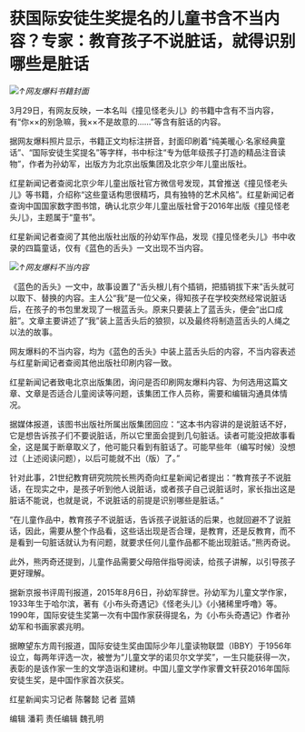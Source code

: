 # 获国际安徒生奖提名的儿童书含不当内容？专家：教育孩子不说脏话，就得识别哪些是脏话

![](https://inews.gtimg.com/news_bt/OpIyqajsxPG3V3h3Z_6LG8yE8-Os5SuSXV98jnhf3P7DYAA/1000)_↑网友爆料书籍封面_

3月29日，有网友反映，一本名叫《撞见怪老头儿》的书籍中含有不当内容，有“你××的别急嘛，我××不是故意的……”等含有脏话的内容。

据网友爆料照片显示，书籍正文均标注拼音，封面印刷着“纯美暖心·名家经典童话”、“国际安徒生奖提名”等字样，书中标注“专为低年级孩子打造的精品注音读物”，作者为孙幼军，出版方为北京出版集团及北京少年儿童出版社。

红星新闻记者查阅北京少年儿童出版社官方微信号发现，其曾推送《撞见怪老头儿》等书籍，介绍称“这些童话构思很精巧，具有独特的艺术风格”。红星新闻记者查询中国国家数字图书馆，确认北京少年儿童出版社曾于2016年出版《撞见怪老头儿》，主题属于“童书”。

红星新闻记者查阅了其他出版社出版的孙幼军作品，发现《撞见怪老头儿》书中收录的四篇童话，仅有《蓝色的舌头》一文出现不当内容。

![](https://inews.gtimg.com/news_bt/ON8FYxOnUhu-QWy4BZlbySJM6xRQ5stAnLgc1635ZK4o0AA/1000)_↑网友爆料不当内容_

《蓝色的舌头》一文中，故事设置了“舌头根儿有个插销，把插销拔下来”舌头就可以取下、替换的内容。主人公“我”是一位父亲，得知孩子在学校突然经常说脏话后，在孩子的书包里发现了一根蓝舌头。原来只要装上了蓝舌头，便会“出口成脏”。文章主要讲述了“我”装上蓝舌头后的狼狈，以及最终将制造蓝舌头的人绳之以法的故事。

网友爆料的不当内容，均为《蓝色的舌头》中装上蓝舌头后的内容，不当内容表述与红星新闻记者查阅其他出版社印刷内容一致。

红星新闻记者致电北京出版集团，询问是否印刷网友爆料内容、为何选用这篇文章、文章是否适合儿童阅读等问题，该集团工作人员称，需要和编辑沟通具体情况。

据媒体报道，该图书出版社所属出版集团回应：“这本书内容讲的是说脏话不好，它是想告诉孩子们不要说脏话，所以它里面会提到几句脏话。读者可能没把故事看全，这是属于断章取义了，他可能只看到有脏话了。可能早些年（编写时候）没想过（上述阅读问题），以后可能就不出（版）了。”

针对此事，21世纪教育研究院院长熊丙奇向红星新闻记者提出：“教育孩子不说脏话，在现实之中，是孩子听到他人说脏话，或者孩子自己说脏话时，家长指出这是脏话不能说，也就是说，不说脏话的前提是识别哪些是脏话。”

“在儿童作品中，教育孩子不说脏话，告诉孩子说脏话的后果，也就回避不了说脏话，因此，需要从整个作品看，这些话出现是否合理，是教育，还是反教育，而不是看到一句脏话就认为有问题，就要求任何儿童作品都不能出现脏话。”熊丙奇说。

此外，熊丙奇还提到，儿童作品需要父母陪伴指导阅读，给孩子讲解，以引导孩子更好理解。

据新京报书评周刊报道，2015年8月6日，孙幼军辞世。孙幼军为儿童文学作家，1933年生于哈尔滨，著有《小布头奇遇记》《怪老头儿》《小猪稀里呼噜》等。1990年，国际安徒生奖第一次有中国作家获得提名，为《小布头奇遇记》作者孙幼军和书画家裘兆明。

据瞭望东方周刊报道，国际安徒生奖由国际少年儿童读物联盟（IBBY）于1956年设立，每两年评选一次，被誉为“儿童文学的诺贝尔文学奖”，一生只能获得一次，表彰的是该作家一生的文学造诣和建树。中国儿童文学作家曹文轩获2016年国际安徒生奖，是中国作家首次获奖。

红星新闻实习记者 陈馨懿 记者 蓝婧

编辑 潘莉 责任编辑 魏孔明

